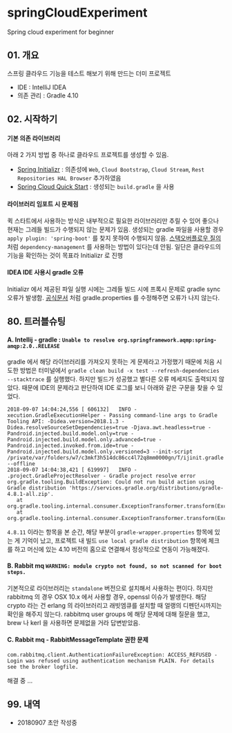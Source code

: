 # springCloudExperiment
Spring cloud experiment for beginner

## 01. 개요

스프링 클라우드 기능을 테스트 해보기 위해 만드는 더미 프로젝트
- IDE : IntelliJ IDEA
- 의존 관리 : Gradle 4.10

## 02. 시작하기

#### 기본 의존 라이브러리
아래 2 가지 방법 중 하나로 클라우드 프로젝트를 생성할 수 있음. 

- [Spring Initializr](https://start.spring.io) : 의존성에 `Web`, `Cloud Bootstrap`, `Cloud Stream`, `Rest Repositories HAL Browser` 추가하였음
- [Spring Cloud Quick Start](https://projects.spring.io/spring-cloud/) : 생성되는 `build.gradle` 을 사용

#### 라이브러리 임포트 시 문제점

퀵 스타트에서 사용하는 방식은 내부적으로 필요한 라이브러리만 추릴 수 있어 좋으나 현재는 그레들 빌드가 수행되지 않는 문제가 있음.
생성되는 gradle 파일을 사용할 경우 `apply plugin: 'spring-boot'` 를 찾지 못하여 수행되지 않음. 
[스택오버플로우 질의](https://stackoverflow.com/questions/26577805/spring-boot-gradle-plugin-cant-be-found) 처럼 `dependency-management` 를 사용하는 방법이 있다는데 안됨. 
일단은 클라우드의 기능을 확인하는 것이 목표라 Initializr 로 진행 

#### IDEA IDE 사용시 gradle 오류
Initializr 에서 제공된 파일 실행 시에는 그레들 빌드 시에 프록시 문제로 gradle sync 오류가 발생함.
[공식문서](https://docs.gradle.org/current/userguide/userguide_single.html#sec:accessing_the_web_via_a_proxy) 처럼 gradle.properties 를 수정해주면 오류가 나지 않는다.

## 80. 트러블슈팅

#### A. Intellij - gradle : `Unable to resolve org.springframework.aqmp:spring-amqp:2.0..RELEASE`
 gradle 에서 해당 라이브러리를 가져오지 못하는 게 문제라고 가정했기 때문에 처음 시도한 방법은 터미널에서 `gradle clean build -x test --refresh-dependencies --stacktrace` 를 실행했다. 하지만 빌드가 성공했고 별다른 오류 메세지도 출력되지 않았다. 때문에 IDE의 문제라고 판단하여 IDE 로그를 보니 아래와 같은 구문을 찾을 수 있었다.
 ```
 2018-09-07 14:04:24,556 [ 606132]   INFO - xecution.GradleExecutionHelper - Passing command-line args to Gradle Tooling API: -Didea.version=2018.1.3 -Didea.resolveSourceSetDependencies=true -Djava.awt.headless=true -Pandroid.injected.build.model.only=true -Pandroid.injected.build.model.only.advanced=true -Pandroid.injected.invoked.from.ide=true -Pandroid.injected.build.model.only.versioned=3 --init-script /private/var/folders/w7/c3mkf3h514dc86cc4l72q8mm0000gn/T/ijinit.gradle --offline 
2018-09-07 14:04:38,421 [ 619997]   INFO - .project.GradleProjectResolver - Gradle project resolve error 
org.gradle.tooling.BuildException: Could not run build action using Gradle distribution 'https://services.gradle.org/distributions/gradle-4.8.1-all.zip'.
	at org.gradle.tooling.internal.consumer.ExceptionTransformer.transform(ExceptionTransformer.java:51)
	at org.gradle.tooling.internal.consumer.ExceptionTransformer.transform(ExceptionTransformer.java:29)
 ```
`4.8.11` 이라는 항목을 본 순간, 해당 부분이 `gradle-wrapper.properties` 항목에 있는 게 기억이 났고, 프로젝트 내 빌드  `use local gradle distribution` 항목에 체크를 하고 머신에 있는 4.10 버전의 홈으로 연결해서 정상적으로 연동이 가능해졌다.

#### B. Rabbit mq `WARNING: module crypto not found, so not scanned for boot steps.`
기본적으로 라이브러리는 `standalone` 버전으로 설치해서 사용하는 편이다. 하지만 rabbitmq 의 경우 OSX 10.x 에서 사용할 경우, openssl 이슈가 발생한다. 해당crypto 라는 건 erlang 의 라이브러리고 래빗엠큐를 설치할 때 얼랭의 디펜던시까지는 확인을 해주지 않는다. rabbitmq user groups 에 해당 문제에 대해 질문을 했고, brew 나 kerl 을 사용하면 문제없을 거라 답변받았음.

#### C. Rabbit mq - RabbitMessageTemplate 권한 문제
```
com.rabbitmq.client.AuthenticationFailureException: ACCESS_REFUSED - Login was refused using authentication mechanism PLAIN. For details see the broker logfile.
```
해결 중 ...



## 99. 내역
- 20180907 초안 작성중

